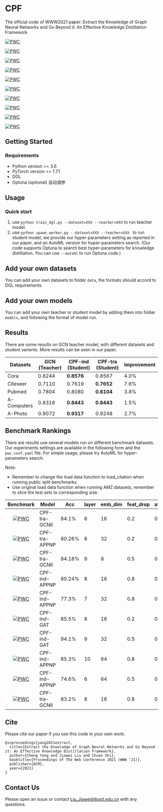# CPF

The official code of WWW2021 paper: Extract the Knowledge of Graph Neural Networks and Go Beyond it: An Effective Knowledge Distillation Framework

[![PWC](https://img.shields.io/endpoint.svg?url=https://paperswithcode.com/badge/extract-the-knowledge-of-graph-neural/node-classification-on-cora-fixed-10-node-per)](https://paperswithcode.com/sota/node-classification-on-cora-fixed-10-node-per)

[![PWC](https://img.shields.io/endpoint.svg?url=https://paperswithcode.com/badge/extract-the-knowledge-of-graph-neural/node-classification-on-cora-fixed-5-node-per)](https://paperswithcode.com/sota/node-classification-on-cora-fixed-5-node-per)

[![PWC](https://img.shields.io/endpoint.svg?url=https://paperswithcode.com/badge/extract-the-knowledge-of-graph-neural/node-classification-on-cora-3)](https://paperswithcode.com/sota/node-classification-on-cora-3)

[![PWC](https://img.shields.io/endpoint.svg?url=https://paperswithcode.com/badge/extract-the-knowledge-of-graph-neural/node-classification-on-cora-1)](https://paperswithcode.com/sota/node-classification-on-cora-1)

[![PWC](https://img.shields.io/endpoint.svg?url=https://paperswithcode.com/badge/extract-the-knowledge-of-graph-neural/node-classification-on-cora-05)](https://paperswithcode.com/sota/node-classification-on-cora-05)

[![PWC](https://img.shields.io/endpoint.svg?url=https://paperswithcode.com/badge/extract-the-knowledge-of-graph-neural/node-classification-on-amz-computers)](https://paperswithcode.com/sota/node-classification-on-amz-computers?p=extract-the-knowledge-of-graph-neural)

[![PWC](https://img.shields.io/endpoint.svg?url=https://paperswithcode.com/badge/extract-the-knowledge-of-graph-neural/node-classification-on-amz-photo)](https://paperswithcode.com/sota/node-classification-on-amz-photo?p=extract-the-knowledge-of-graph-neural)

[![PWC](https://img.shields.io/endpoint.svg?url=https://paperswithcode.com/badge/extract-the-knowledge-of-graph-neural/node-classification-on-cora-with-public-split)](https://paperswithcode.com/sota/node-classification-on-cora-with-public-split?p=extract-the-knowledge-of-graph-neural)

[![PWC](https://img.shields.io/endpoint.svg?url=https://paperswithcode.com/badge/extract-the-knowledge-of-graph-neural/node-classification-on-citeseer-with-public)](https://paperswithcode.com/sota/node-classification-on-citeseer-with-public?p=extract-the-knowledge-of-graph-neural)

[![PWC](https://img.shields.io/endpoint.svg?url=https://paperswithcode.com/badge/extract-the-knowledge-of-graph-neural/node-classification-on-pubmed-with-public)](https://paperswithcode.com/sota/node-classification-on-pubmed-with-public?p=extract-the-knowledge-of-graph-neural)

## Getting Started

### Requirements

- Python version >= 3.6
- PyTorch version >= 1.7.1
- DGL
- Optuna (optional) 自动调参

## Usage

### Quick start

1. use `python train_dgl.py --dataset=XXX --teacher=XXX`  to run teacher model.
2. use `python spawn_worker.py --dataset=XXX --teacher=XXX ` to run student model, we provide our hyper-parameters setting as reported in our paper, and an AutoML version for hyper-parameters search. (Our code supports Optuna to search best hyper-parameters for knowledge distillation. You can use `--automl`  to run Optuna code.)

## Add your own datasets

You can add your own datasets to folder `data`, the formats should accord to DGL requirements.

## Add your own models

You can add your own teacher or student model by adding them into folder `models`, and following the format of model run.

## Results

There are some results on GCN teacher model, with different datasets and student varients. More results can be seen in our paper.

| Datasets    | GCN (Teacher) | CPF-ind (Student) | CPF-tra (Student) | improvement |
| ----------- | ------------- | ----------------- | ----------------- | ----------- |
| Cora        | 0.8244        | **0.8576**        | 0.8567            | 4.0%        |
| Citeseer    | 0.7110        | 0.7619            | **0.7652**        | 7.6%        |
| Pubmed      | 0.7804        | 0.8080            | **0.8104**        | 3.8%        |
| A-Computers | 0.8318        | **0.8443**        | **0.8443**        | 1.5%        |
| A-Photo     | 0.9072        | **0.9317**        | 0.9248            | 2.7%        |

## Benchmark Rankings

There are results use several models run on different benchmark datasets. Our experiments settings are available in the following form and the `pwc.conf.yaml` file. For simple usage, please try AutoML for hyper-parameters search.

Note: 

- Remember to change the load data function to load_citation when running public split benchmarks. 
- Use original load data function when running AMZ datasets, remember to slice the test sets to corresponding size.

|                          Benchmark                           | Model         | Acc    | layer | emb_dim | feat_drop | attn_drop | lr   | wd   |
| :----------------------------------------------------------: | ------------- | ------ | ----- | ------- | --------- | --------- | ---- | ---- |
| [![PWC](https://img.shields.io/endpoint.svg?url=https://paperswithcode.com/badge/extract-the-knowledge-of-graph-neural/node-classification-on-cora-fixed-10-node-per)](https://paperswithcode.com/sota/node-classification-on-cora-fixed-10-node-per) | CPF-tra-GCNII | 84.1%  | 6     | 16      | 0.2       | 0.5       | 5e-3 | 1e-2 |
| [![PWC](https://img.shields.io/endpoint.svg?url=https://paperswithcode.com/badge/extract-the-knowledge-of-graph-neural/node-classification-on-cora-fixed-5-node-per)](https://paperswithcode.com/sota/node-classification-on-cora-fixed-5-node-per) | CPF-tra-APPNP | 80.26% | 8     | 32      | 0.2       | 0.2       | 5e-3 | 5e-4 |
| [![PWC](https://img.shields.io/endpoint.svg?url=https://paperswithcode.com/badge/extract-the-knowledge-of-graph-neural/node-classification-on-cora-3)](https://paperswithcode.com/sota/node-classification-on-cora-3) | CPF-tra-GCNII | 84.18% | 9     | 8       | 0.5       | 0.8       | 5e-3 | 1e-2 |
| [![PWC](https://img.shields.io/endpoint.svg?url=https://paperswithcode.com/badge/extract-the-knowledge-of-graph-neural/node-classification-on-cora-1)](https://paperswithcode.com/sota/node-classification-on-cora-1) | CPF-ind-APPNP | 80.24% | 8     | 16      | 0.8       | 0.2       | 5e-3 | 1e-2 |
| [![PWC](https://img.shields.io/endpoint.svg?url=https://paperswithcode.com/badge/extract-the-knowledge-of-graph-neural/node-classification-on-cora-05)](https://paperswithcode.com/sota/node-classification-on-cora-05) | CPF-ind-APPNP | 77.3%  | 7     | 32      | 0.8       | 0.2       | 1e-3 | 1e-3 |
| [![PWC](https://img.shields.io/endpoint.svg?url=https://paperswithcode.com/badge/extract-the-knowledge-of-graph-neural/node-classification-on-amz-computers)](https://paperswithcode.com/sota/node-classification-on-amz-computers?p=extract-the-knowledge-of-graph-neural) | CPF-ind-GAT   | 85.5%  | 8     | 16      | 0.2       | 0.5       | 1e-3 | 1e-2 |
| [![PWC](https://img.shields.io/endpoint.svg?url=https://paperswithcode.com/badge/extract-the-knowledge-of-graph-neural/node-classification-on-amz-photo)](https://paperswithcode.com/sota/node-classification-on-amz-photo?p=extract-the-knowledge-of-graph-neural) | CPF-ind-GAT   | 94.1%  | 9     | 32      | 0.5       | 0.5       | 1e-2 | 1e-2 |
| [![PWC](https://img.shields.io/endpoint.svg?url=https://paperswithcode.com/badge/extract-the-knowledge-of-graph-neural/node-classification-on-cora-with-public-split)](https://paperswithcode.com/sota/node-classification-on-cora-with-public-split?p=extract-the-knowledge-of-graph-neural) | CPF-ind-APPNP | 85.3%  | 10    | 64      | 0.8       | 0.8       | 5e-3 | 5e-4 |
| [![PWC](https://img.shields.io/endpoint.svg?url=https://paperswithcode.com/badge/extract-the-knowledge-of-graph-neural/node-classification-on-citeseer-with-public)](https://paperswithcode.com/sota/node-classification-on-citeseer-with-public?p=extract-the-knowledge-of-graph-neural) | CPF-ind-APPNP | 74.6%  | 6     | 64      | 0.5       | 0.5       | 5e-3 | 1e-2 |
| [![PWC](https://img.shields.io/endpoint.svg?url=https://paperswithcode.com/badge/extract-the-knowledge-of-graph-neural/node-classification-on-pubmed-with-public)](https://paperswithcode.com/sota/node-classification-on-pubmed-with-public?p=extract-the-knowledge-of-graph-neural) | CPF-tra-GCNII | 83.2%  | 8     | 16      | 0.8       | 0.8       | 1e-2 | 5e-4 |

## Cite

Please cite our paper if you use this code in your own work:

```
@inproceedings{yang2021extract,
  title={Extract the Knowledge of Graph Neural Networks and Go Beyond it: An Effective Knowledge Distillation Framework},
  author={Cheng Yang and Jiawei Liu and Chuan Shi},
  booktitle={Proceedings of The Web Conference 2021 (WWW ’21)},
  publisher={ACM},
  year={2021}
}
```

## Contact Us

Please open an issue or contact Liu_Jiawei@bupt.edu.cn with any questions.
